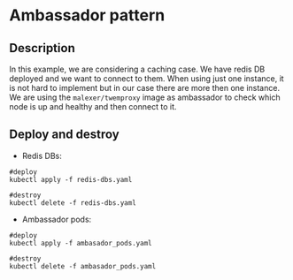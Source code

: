 # Ambassador pattern

## Description

In this example, we are considering a caching case. We have redis DB deployed and we want to connect to them. When using just one instance, it is not hard to implement but in our case there are more then one instance. We are using the `malexer/twemproxy` image as ambassador to check which node is up and healthy and then connect to it.

## Deploy and destroy

- Redis DBs:

```shell
#deploy
kubectl apply -f redis-dbs.yaml 

#destroy
kubectl delete -f redis-dbs.yaml 
```

- Ambassador pods:

```shell
#deploy
kubectl apply -f ambasador_pods.yaml 

#destroy
kubectl delete -f ambasador_pods.yaml 
```
